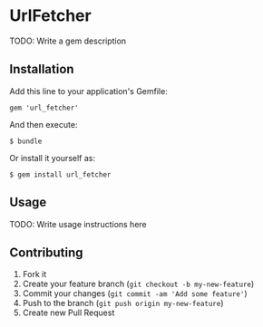 # UrlFetcher

TODO: Write a gem description

## Installation

Add this line to your application's Gemfile:

    gem 'url_fetcher'

And then execute:

    $ bundle

Or install it yourself as:

    $ gem install url_fetcher

## Usage

TODO: Write usage instructions here

## Contributing

1. Fork it
2. Create your feature branch (`git checkout -b my-new-feature`)
3. Commit your changes (`git commit -am 'Add some feature'`)
4. Push to the branch (`git push origin my-new-feature`)
5. Create new Pull Request
